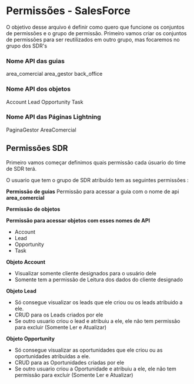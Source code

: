# Permissões - SalesForce

O objetivo desse arquivo é definir como quero que funcione os conjuntos de permissões e o grupo de permissão.
Primeiro vamos criar os conjuntos de permissões para ser reutilizados em outro grupo, mas focaremos no grupo dos SDR's

### Nome API das guias

area_comercial
area_gestor
back_office

### Nome API dos objetos

Account
Lead
Opportunity
Task

### Nome API das Páginas Lightning

PaginaGestor
AreaComercial

## Permissões SDR

Primeiro vamos começar definimos quais permissão cada úsuario do time de SDR terá.

O usuario que tem o grupo de SDR atribuido tem as seguintes permissões :

**Permissão de guias**
Permissão para acessar a guia com o nome de api **area_comercial**

**Permissão de objetos**

**Permissão para acessar objetos com esses nomes de API**

- Account
- Lead
- Opportunity
- Task

**Objeto Account**

- Visualizar somente cliente designados para o usuário dele
- Somente tem a permissão de Leitura dos dados do cliente designado

**Objeto Lead**

- Só consegue visualizar os leads que ele criou ou os leads atribuido a ele.
- CRUD para os Leads criados por ele
- Se outro usuario criou o lead e atribuiu a ele, ele não tem permissão para excluir (Somente Ler e Atualizar)

**Objeto Opportunity**

- Só consegue visualizar as oportunidades que ele criou ou as oportunidades atribuidas a ele.
- CRUD para as Oportunidades criadas por ele
- Se outro usuario criou a Oportunidade e atribuiu a ele, ele não tem permissão para excluir (Somente Ler e Atualizar)

